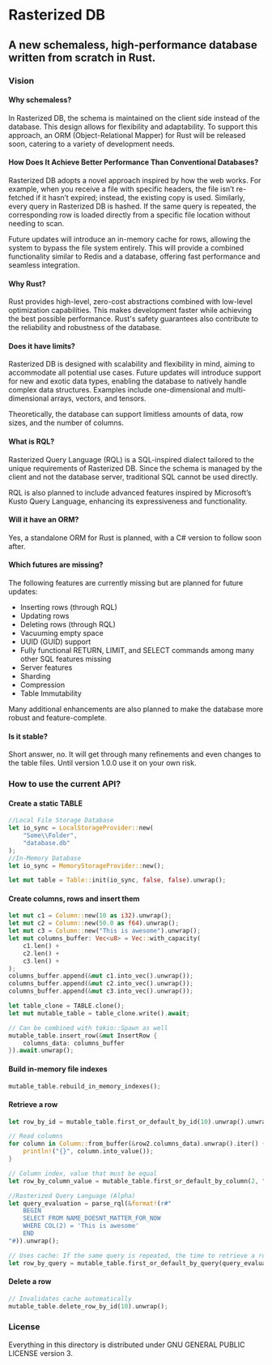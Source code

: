# Rasterized DB

## A new schemaless, high-performance database written from scratch in Rust.

### Vision

#### Why schemaless?

In Rasterized DB, the schema is maintained on the client side instead of the database. This design allows for flexibility and adaptability. To support this approach, an ORM (Object-Relational Mapper) for Rust will be released soon, catering to a variety of development needs.

#### How Does It Achieve Better Performance Than Conventional Databases?

Rasterized DB adopts a novel approach inspired by how the web works. For example, when you receive a file with specific headers, the file isn’t re-fetched if it hasn’t expired; instead, the existing copy is used. Similarly, every query in Rasterized DB is hashed. If the same query is repeated, the corresponding row is loaded directly from a specific file location without needing to scan.

Future updates will introduce an in-memory cache for rows, allowing the system to bypass the file system entirely. This will provide a combined functionality similar to Redis and a database, offering fast performance and seamless integration.

#### Why Rust?

Rust provides high-level, zero-cost abstractions combined with low-level optimization capabilities. This makes development faster while achieving the best possible performance. Rust's safety guarantees also contribute to the reliability and robustness of the database.

#### Does it have limits?

Rasterized DB is designed with scalability and flexibility in mind, aiming to accommodate all potential use cases. Future updates will introduce support for new and exotic data types, enabling the database to natively handle complex data structures. Examples include one-dimensional and multi-dimensional arrays, vectors, and tensors.

Theoretically, the database can support limitless amounts of data, row sizes, and the number of columns.

#### What is RQL? 

Rasterized Query Language (RQL) is a SQL-inspired dialect tailored to the unique requirements of Rasterized DB. Since the schema is managed by the client and not the database server, traditional SQL cannot be used directly.

RQL is also planned to include advanced features inspired by Microsoft’s Kusto Query Language, enhancing its expressiveness and functionality.

#### Will it have an ORM?

Yes, a standalone ORM for Rust is planned, with a C# version to follow soon after.

#### Which futures are missing?

The following features are currently missing but are planned for future updates:

- Inserting rows (through RQL)
- Updating rows
- Deleting rows (through RQL)
- Vacuuming empty space
- UUID (GUID) support
- Fully functional RETURN, LIMIT, and SELECT commands among many other SQL features missing
- Server features
- Sharding
- Compression
- Table Immutability 

Many additional enhancements are also planned to make the database more robust and feature-complete.

#### Is it stable?
Short answer, no. It will get through many refinements and even changes to the table files. Until version 1.0.0 use it on your own risk.

### How to use the current API?

#### Create a static TABLE
```rust
//Local File Storage Database
let io_sync = LocalStorageProvider::new(
    "Some\\Folder",
    "database.db"
);
//In-Memory Database
let io_sync = MemoryStorageProvider::new();

let mut table = Table::init(io_sync, false, false).unwrap();
```

#### Create columns, rows and insert them

```rust
let mut c1 = Column::new(10 as i32).unwrap();
let mut c2 = Column::new(50.0 as f64).unwrap();
let mut c3 = Column::new("This is awesome").unwrap();
let mut columns_buffer: Vec<u8> = Vec::with_capacity(
    c1.len() + 
    c2.len() +
    c3.len() +
);
columns_buffer.append(&mut c1.into_vec().unwrap());
columns_buffer.append(&mut c2.into_vec().unwrap());
columns_buffer.append(&mut c3.into_vec().unwrap());

let table_clone = TABLE.clone();
let mut mutable_table = table_clone.write().await;

// Can be combined with tokio::Spawn as well
mutable_table.insert_row(&mut InsertRow {
    columns_data: columns_buffer
}).await.unwrap();
```

#### Build in-memory file indexes
```rust
mutable_table.rebuild_in_memory_indexes();
```

#### Retrieve a row
```rust
let row_by_id = mutable_table.first_or_default_by_id(10).unwrap().unwrap();

// Read columns
for column in Column::from_buffer(&row2.columns_data).unwrap().iter() {
    println!("{}", column.into_value());
}

// Column index, value that must be equal
let row_by_column_value = mutable_table.first_or_default_by_column(2, "This is awesome").unwrap().unwrap();

//Rasterized Query Language (Alpha)
let query_evaluation = parse_rql(&format!(r#"
    BEGIN
    SELECT FROM NAME_DOESNT_MATTER_FOR_NOW
    WHERE COL(2) = 'This is awesome'
    END
"#)).unwrap();

// Uses cache: If the same query is repeated, the time to retrieve a row should be in the single-digit range.
let row_by_query = mutable_table.first_or_default_by_query(query_evaluation).await.unwrap().unwrap();
```

#### Delete a row
```rust
// Invalidates cache automatically
mutable_table.delete_row_by_id(10).unwrap();
```

### License
Everything in this directory is distributed under GNU GENERAL PUBLIC LICENSE version 3.